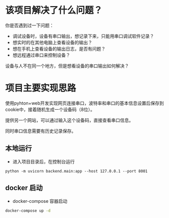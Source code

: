 # 该项目解决了什么问题？
你是否遇到过一下问题：
- 调试设备时，设备有串口输出，想记录下来，只能用串口调试软件记录？
- 想实时的在其他电脑上查看设备的输出？
- 想在手机上查看设备的输出日志，是否有问题？
- 想远程通过串口来控制设备？

设备与人不在同一个地方，但是想看设备的串口输出如何解决？


# 项目主要实现思路
使用pyhton+web开发实现网页连接串口，波特率和串口的基本信息设置后保存到cookie中，接着随机生成一个设备码（8位）。

提供另一个网站，可以通过输入这个设备码，直接查看串口信息。

同时串口信息需要有历史记录保存。




## 本地运行
- 进入项目目录后，在控制台运行
```run
python -m uvicorn backend.main:app --host 127.0.0.1 --port 8001
```


## docker 启动
- docker-compose 容器启动
```bash
docker-compose up -d
```
 
 